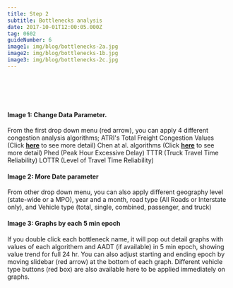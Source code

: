 ```yaml
---
title: Step 2
subtitle: Bottlenecks analysis
date: 2017-10-01T12:00:05.000Z
tag: 0602
guideNumber: 6
image1: img/blog/bottlenecks-2a.jpg
image2: img/blog/bottlenecks-1b.jpg
image3: img/blog/bottlenecks-2c.jpg
---
```


# &nbsp; 
#### Image 1: Change Data Parameter.
From the first drop down menu (red arrow), you can apply 4 different congestion analysis algorithms;
 ATRI's Total Freight Congestion Values (Click [**here**](http://atri-online.org/wp-content/uploads/2017/01/ATRI-Bottleneck-Methodology-01-2017.pdf)  to see more detail)
 Chen at al. algorithms (Click [**here**](http://atri-online.org/wp-content/uploads/2017/01/ATRI-Bottleneck-Methodology-01-2017.pdf)  to see more detail)
 Phed (Peak Hour Excessive Delay)
 TTTR (Truck Travel Time Reliability)
 LOTTR (Level of Travel Time Reliability)


#### Image 2: More Date parameter 
From other drop down menu, you can also apply different geography level (state-wide or a MPO),  year and a month, road type (All Roads or Interstate only), and Vehicle type (total, single, combined, passenger, and truck)


#### Image 3: Graphs by each 5 min epoch
If you double click each bottleneck name, it will pop out detail graphs with values of each algorithem and AADT (if available) in 5 min epoch, showing value trend for full 24 hr.  You can also adjust starting and ending epoch by moving slidebar (red arrow) at the bottom of each graph.  Different vehicle type buttons (red box) are also available here to be applied immediately on graphs.









